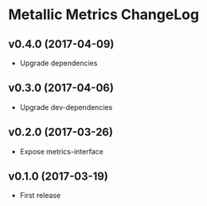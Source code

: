 # Metallic Metrics ChangeLog

## v0.4.0 (2017-04-09)

 - Upgrade dependencies


## v0.3.0 (2017-04-06)

 - Upgrade dev-dependencies


## v0.2.0 (2017-03-26)

 - Expose metrics-interface


## v0.1.0 (2017-03-19)

 - First release
